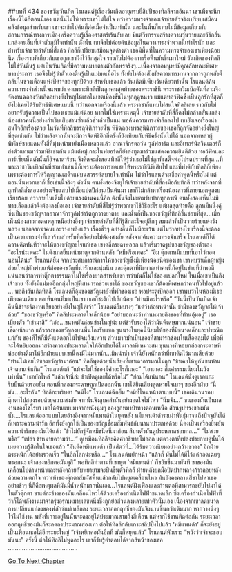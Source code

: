 ##บทที่ 434 ของขวัญวันเกิด
โรแลนด์รู้เรื่องวันเกิดอายุครบยี่สิบปีของทิลลีจากอันนา
เขาเพิ่งจะนึกเรื่องนี้ได้ก็ตอนนี้เอง
แต่นั่นไม่ใช่เพราะเขาไม่ใส่ใจ ทว่าความทรงจำของเจ้าชายตัวจริงเปรียบเสมือนคลังข้อมูลสำหรับเขา เขาจะเข้าไปค้นก็ต่อเมื่อจำเป็นเท่านั้น และในนั้นก็แทบไม่มีข้อมูลเกี่ยวกับสถานการณ์ทางการเมืองหรือความรู้เรื่องศาสตร์เร้นลับเลย มีแต่วีรกรรมสร้างความวุ่นวายและวิธีกลั่นแกล้งคนอื่นที่เจ้าตัวภูมิใจเท่านั้น ดังนั้น เขาจึงไม่ค่อยค้นข้อมูลในความทรงจำพวกนี้เท่าไรนัก
และสำหรับเจ้าชายลำดับที่สี่แล้ว ทิลลีก็เปรียบเสมือนจุดด่างดำ เธอมีพื้นที่ในความทรงจำของเขาเพียงน้อยนิด เรื่องราวที่เกี่ยวกับเธอถูกเขาฝังไว้ลึกสุดใจ ราวกับไม่ต้องการรื้อฟื้นมันขึ้นมาใหม่
วันเกิดของทิลลีไม่ใช่วันตื่นรู้ แต่เป็นวันเกิดที่มีความหมายตามตัวอักษรจริงๆ...เนื่องจากอมนุษย์มีคุณลักษณะพิเศษบางประการ เธอจึงไม่รู้ว่าตัวเองตื่นรู้เป็นแม่มดเมื่อไร ทั้งยังไม่ต้องสัมผัสความทรมานจากการถูกพลังตีกลับในช่วงเดือนแห่งปีศาจของทุกปีด้วย สำหรับเธอแล้ว วันเกิดมีเพียงวันเดียวเท่านั้น
โรแลนด์ค้นความทรงจำส่วนนี้จนพบว่า คงเพราะทิลลีเป็นลูกคนสุดท้ายของพระราชินี พระราชาวิมเบิลดันที่สามจึงจัดงานฉลองวันเกิดอย่างยิ่งใหญ่ให้เธอในเขตเมืองชั้นในทุกฤดูหนาว แม้แต่ทอว์ฟิคซึ่งเป็นลูกรักที่สุดก็ยังไม่เคยได้รับสิทธิพิเศษแบบนี้ ทว่านอกจากเรื่องนี้แล้ว พระราชาก็แทบไม่สนใจทิลลีเลย ราวกับไม่อยากรับรู้ความเป็นไปของเธอแม้แต่น้อย หากไม่ใช่เพราะเหตุนี้ เจ้าชายลำดับที่สี่ก็คงไม่กล้ากลั่นแกล้งน้องสาวคนนี้อย่างกำเริบเสิบสานซ้ำแล้วซ้ำเล่าเป็นแน่
พอค้นความทรงจำลึกลงไป เขายังเจอเรื่องน่าสนใจอีกเรื่องด้วย
ในวันที่ทิลลีบรรลุนิติภาวะนั้น พิธีฉลองบรรลุนิติภาวะของเธอก็ถูกจัดอย่างยิ่งใหญ่ที่สุดเช่นกัน ไม่ว่าหลังจากนั้นจะมีการจัดพิธีอีกกี่ครั้งก็ยังเทียบกับพิธีครั้งนั้นไม่ได้ นอกจากเหล่าผู้พิทักษ์ชายแดนทั้งสี่ที่มุ่งหน้ามายังเมืองหลวงแล้ว อาณาจักรดอว์น วูล์ฟฮาร์ต และอีเทอร์นัลวินเตอร์ก็ส่งตัวแทนมาร่วมพิธีเช่นกัน แม้แต่หมู่เกาะในฟยอร์ดก็ยังส่งทูตมาร่วมแสดงความยินดีด้วย
ทอว์ฟิคและการ์เซียเห็นดังนั้นก็อิจฉาตาร้อน จึงคิดจะสั่งสอนทิลลีให้รู้ว่าเธอไม่ใช่ลูกที่เสด็จพ่อโปรดปรานที่สุด...ที่พระราชาวิมเบิลดันที่สามทำเช่นนี้ก็เพราะต้องการชดเชยให้พระราชินีที่เสียไป และที่ทำดีกับทิลลีก็เพียงเพราะต้องการให้วิญญาณเสด็จแม่บนสวรรค์สบายใจเท่านั้น
ไม่ว่าโรแลนด์จะเชื่อคำพูดนี้หรือไม่ แต่ตอนนั้นพวกเขาก็เชื่อเช่นนี้จริงๆ ดังนั้น คนทั้งสองจึงยุให้เจ้าชายลำดับที่สี่ลงมือกับทิลลี ทว่าหลังจากที่ถูกทิลลีสั่งสอนอย่างเจ็บแสบไปเมื่อแปดปีก่อนเป็นต้นมา เขาก็ไม่กล้าหาเรื่องน้องสาวที่ภายนอกดูสงบเรียบร้อย ทว่าภายในเต็มไปด้วยแรงต้านคนนี้อีก ดังนั้นจึงไม่ยอมรับปากทุกกรณี คนทั้งสองเห็นไม่มีทางเลือกแล้วจึงต้องลงมือเอง
เจ้าชายลำดับที่สี่ไม่รู้ว่าพวกเขาใช้วิธีอะไร แต่ผลสุดท้ายคือ ลูกหมีหนึ่งคู่ซึ่งเป็นของขวัญจากอาณาจักรวูล์ฟฮาร์ตถูกวางยาตาย และนั่นก็เป็นของขวัญที่ทิลลีชื่นชอบที่สุด...เมื่อเห็นน้องสาวกอดศพลูกหมีอย่างอึ้งๆ เจ้าชายลำดับที่สี่ก็รู้สึกสะใจอยู่ลึกๆ
สมแล้วที่เป็นวายร้ายแห่งวังหลวง นอกจากฆ่าคนและวางเพลิงแล้ว เรื่องชั่วๆ อย่างอื่นก็ไม่มีละเว้น
แต่ไม่ว่าอย่างไร เรื่องนี้จะต้องเป็นความทรงจำที่เลวร้ายสำหรับทิลลีอย่างไม่ต้องสงสัย
หลังจากค้นความทรงจำเสร็จ โรแลนด์ก็ได้ความคิดทันทีว่าจะให้ของขวัญอะไรแก่เธอ
เขาคลี่กระดาษออก แล้วเริ่มวาดรูปของขวัญของตัวเอง
“อะไรน่ะเพคะ” ไนติงเกลยื่นหน้ามาดูจากด้านหลัง “หมีหรือเพคะ”
“อืม ตุ๊กตาหมีแบบที่เอาไว้กอดนอนได้น่ะ” โรแลนด์ยิ้ม
จากประสบการณ์การให้ของขวัญซึ่งมีเพียงน้อยนิดของเขา เขาพบว่าเด็กผู้หญิงส่วนใหญ่มักพ่ายแพ้ต่อของขวัญที่น่ารักและนุ่มนิ่ม และตุ๊กตาที่มีขนาดเท่าคนนี้ก็อยู่ในข่ายที่ว่าพอดี แน่นอนว่าการทำตุ๊กตาธรรมดาไม่ใช่เรื่องยากสำหรับเขา ทว่ามันก็ไม่ใช่ของแปลกใหม่ ในเมื่อเขาเป็นถึงเจ้าชาย ทั้งยังมีแม่มดอีกกลุ่มใหญ่ที่สามารถช่วยเขาได้ ของขวัญของเขาก็ต้องพิเศษกว่าคนทั่วไปอยู่แล้ว
…
พอถึงวันเกิดทิลลี โรแลนด์ก็อุ้มของขวัญมายังที่พักของเธอ
พอประตูเปิดออก เขาพบว่าในห้องมีเธอเพียงคนเดียว พอเห็นคนที่มาเป็นเขา เธอก็ชะงักไปเล็กน้อย “ท่านมีอะไรหรือ”
“วันนี้เป็นวันเกิดเจ้า คืนนี้ข้าจะจัดงานเลี้ยงอย่างยิ่งใหญ่ให้เจ้า” โรแลนด์ยิ้มบางๆ “แต่ว่าก่อนหน้านั้น ข้ามีของขวัญจะให้เจ้าด้วย”
“ของขวัญหรือ” ทิลลีประหลาดใจเล็กน้อย “อย่าบอกนะว่าท่านหมายถึงของที่ท่านอุ้มอยู่” เธอเบี่ยงตัว “เข้ามาสิ”
“เอ่อ...ขนาดมันค่อนข้างใหญ่น่ะ แต่ข้ารับรองได้ว่ามันพิเศษมากแน่นอน” เจ้าชายเช็ดหน้าผาก แล้ววางของขวัญลงบนพื้นโถงรับแขก ขุนนางในยุคนี้นิยมให้ของที่มีขนาดเล็กและประณีตแก่กัน ของที่ให้ก็มีตั้งแต่ดอกไม้ไปจนถึงแหวน ส่วนมากมักเป็นของที่สามารถซ่อนในเสื้อคลุมได้ เพื่อที่จะได้หยิบออกมาสร้างความประหลาดใจให้อีกฝ่ายได้ในเวลาที่เหมาะสม ขุนนางที่หอบกล่องกระดาษที่ห่ออย่างดีมาให้อีกฝ่ายแบบเขานี้คงมีไม่มากนัก...มิหนำซ้ำ เจ้านี่ยังหนักกว่าที่เขาคิดไว้มากเสียด้วย
“ท่านไม่เคยให้ของขวัญข้ามาก่อน” ทิลลีพูดด้วยน้ำเสียงที่เขาเดาอารมณ์ไม่ถูก
“ข้าเคยให้พู่กันขนห่านเจ้าตอนเจ้าเกิด” โรแลนด์แก้ “แม้จะไม่ใช่ของมีค่าอะไรก็เถอะ”
“เอาเถอะ ก็แค่ธรรมเนียมในวังเท่านั้น” เธอยักไหล่ “แล้วเจ้านี่ล่ะ ข้าเปิดดูเลยได้หรือไม่”
“ย่อมได้แน่นอน”
โรแลนด์นั่งดูเธอแกะริบบิ้นด้วยรอยยิ้ม ตอนที่กล่องกระดาษถูกเปิดออกนั้น เขาได้ยินเสียงสูดหายใจเบาๆ ของอีกฝ่าย
“นี่มัน...อะไรกัน” ทิลลีกะพริบตา
“หมีไง” โรแลนด์ฉีกยิ้ม
“หมีที่ไหนหน้าตาแบบนี้” เธอเดินวนรอบตุ๊กตาไปสองรอบด้วยความสงสัย จากนั้นจึงลูบคลำมันอย่างอดใจไม่ไหว “นิ่มจัง...”
ขนของมันเป็นผลงานของโซโรยา เธอได้ต้นแบบมาจากหนังนุ่มๆ ของลูกหมาป่าทางตอนเหนือ ส่วนรูปทรงของมันนั้น...โรแลนด์ออกแบบโดยอ้างอิงจากหมีแพนด้าในยุคหลัง หมีแพนด้าดำรงเผ่าพันธุ์มาจนถึงปัจจุบันได้ก็เพราะความน่ารัก อีกทั้งยังถูกใช้เป็นของขวัญเชื่อมสัมพันธ์กับนานาประเทศด้วย นี่คงเป็นเครื่องยืนยันความน่ารักของมันได้แล้ว
“ข้าไม่ยักรู้จักหมีชนิดนี้มาก่อน สีบนตัวมันดูประหลาดชอบกล...”
“ไม่สวยหรือ”
“เปล่า ข้าหมายความว่า...” ดูเหมือนทิลลีจะคิดคำอธิบายไม่ออก แต่ดวงตาที่เปล่งประกายคู่นั้นได้เผยความรู้สึกในใจเธอแล้ว
“มันคือหมีแพนด้า เป็นสัตว์ที่...ได้รับความนิยมอย่างกว้างขวาง”
อีกฝ่ายตระหนักได้อย่างรวดเร็ว “ในอีกโลกน่ะหรือ...”
โรแลนด์พยักหน้า “แล้วก็ มันไม่ได้มีไว้แค่กอดเฉยๆ หรอกนะ เจ้าลองหยิกคอมันดูสิ”
พอทิลลีทำตามที่เขาพูด ‘หมีแพนด้า’ ก็ขยับขึ้นมาทันที ขาของมันเคลื่อนไปด้านหน้าและหลังคล้ายกับพยายามจะปีนขึ้นตัวทิลลี ฝ่ายหลังยกมือปิดปากพลางก้าวถอยหลังด้วยความตกใจ ทว่าเท้าของตุ๊กตาสัมผัสพื้นแล้วกลับไม่หยุดเคลื่อนไหว มันยังคงคลานสี่ขาไปหาเธออย่างช้าๆ
นี่ก็คือเหตุผลที่มันมีน้ำหนักมากนั่นเอง...โรแลนด์ฝังเฟืองและก้านต่อที่สามารถขยับไปมาได้ในตัวตุ๊กตา ขาแต่ละข้างของมันเคลื่อนไหวได้ด้วยเครื่องกำเนิดไฟฟ้าขนาดเล็ก ซึ่งเครื่องกำเนิดไฟฟ้าที่ว่าก็ได้พลังงานมาจากรุ่งอรุณหมายเลขหนึ่งซึ่งถูกย่อส่วนลงหลายเท่าตัวนั่นเอง เนื่องจากเขาลดขนาดการเปลี่ยนแปลงของฟลักซ์แม่เหล็กลง ระยะเวลาออกฤทธิ์ของมันจึงนานขึ้นกว่าเดิมมาก หากวางนิ่งๆ ไว้ไม่ใช้งาน พลังที่เกาะอยู่ในนั้นจะคงอยู่ได้ประมาณสามถึงสี่เดือน แต่หากใช้งานติดต่อกัน ระยะเวลาออกฤทธิ์ของมันก็จะลดลงประมาณสองเท่า ต่อให้ทิลลีกลับเกาะสลีปปิ้งไปแล้ว ‘หมีแพนด้า’ ก็จะยังอยู่เป็นเพื่อนเธอได้อีกระยะใหญ่
“เจ้าหยิกคอมันอีกที มันก็หยุดแล้ว” โรแลนด์หัวเราะ “หวังว่าเจ้าจะชอบมันนะ”
ครั้งนี้ ต่อให้ทิลลีไม่พูดอะไร เขาก็รับรู้คำตอบได้จากสีหน้าของเธอ
………………………………….




[Go To Next Chapter]( ./347.md)